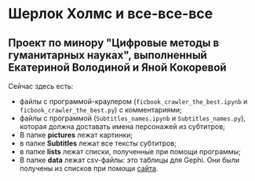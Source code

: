 # Шерлок Холмс и все-все-все
## Проект по минору "Цифровые методы в гуманитарных науках", выполненный Екатериной Володиной и Яной Кокоревой
Сейчас здесь есть:
-  файлы с программой-краулером (`ficbook_crawler_the_best.ipynb` и `ficbook_crawler_the_best.py`) с комментариями;
-  файлы с программой (`Subtitles_names.ipynb` и `Subtitles_names.py`), которая должна доставать имена персонажей из субтитров;
- В папке **pictures** лежат картинки;
- в папке **Subtitles** лежат все тексты субтитров;
- в папке **lists** лежат списки, полученные при помощи программы;
- В папке **data** лежат csv-файлы: это таблицы для Gephi. Они были получены из списков при помощи [сайта](https://ezlinavis.dracor.org/).
